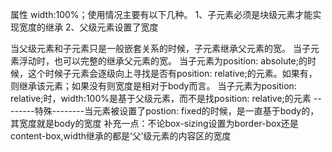 属性 width:100%；使用情况主要有以下几种。
1、子元素必须是块级元素才能实现宽度的继承
2、父级元素设置了宽度

当父级元素和子元素只是一般嵌套关系的时候，子元素继承父元素的宽。
当子元素浮动时，也可以完整的继承父元素的宽。
当子元素为position: absolute;的时候，这个时候子元素会逐级向上寻找是否有position: relative;的元素。如果有，则继承该元素；如果没有则宽度是相对于body而言。
当子元素为position: relative;时，width:100%是基于父级元素，而不是找position: relative;的元素
--------特殊--------当元素被设置了postion: fixed的时候，是一直基于body的，其宽度就是body的宽度
补充一点：不论box-sizing设置为border-box还是content-box,width继承的都是‘父’级元素的内容区的宽度

